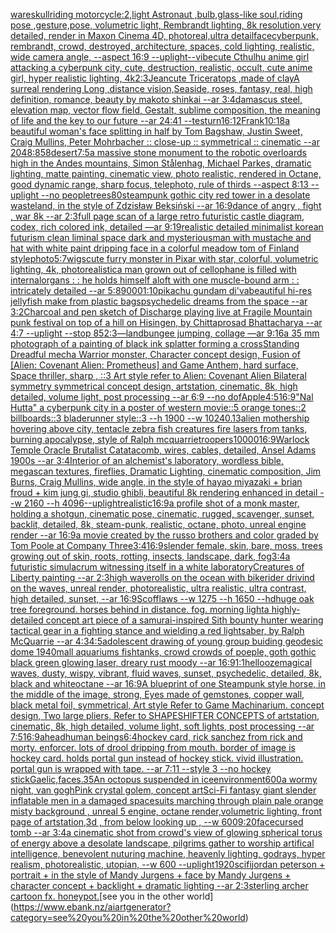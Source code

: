 [ware](https://www.ebank.nz/aiartgenerator?category=ware)[skull](https://www.ebank.nz/aiartgenerator?category=skull)[riding motorcycle:2,light Astronaut ,bulb,glass-like soul,riding pose ,gesture,pose, volumetric light, Rembrandt lighting, 8k resolution,very detailed, render in Maxon Cinema 4D, photoreal,ultra detail](https://www.ebank.nz/aiartgenerator?category=riding%20motorcycle%3A2%2Clight%20Astronaut%20%2Cbulb%2Cglass-like%20soul%2Criding%20pose%20%2Cgesture%2Cpose%2C%20volumetric%20light%2C%20Rembrandt%20lighting%2C%208k%20resolution%2Cvery%20detailed%2C%20render%20in%20Maxon%20Cinema%204D%2C%20photoreal%2Cultra%20detail)[face](https://www.ebank.nz/aiartgenerator?category=face)[cyberpunk, rembrandt, crowd, destroyed, architecture, spaces, cold lighting, realistic, wide camera angle, --aspect  16:9 --uplight](https://www.ebank.nz/aiartgenerator?category=cyberpunk%2C%20rembrandt%2C%20crowd%2C%20destroyed%2C%20architecture%2C%20spaces%2C%20cold%20lighting%2C%20realistic%2C%20wide%20camera%20angle%2C%20--aspect%20%2016%3A9%20--uplight)[--vibe](https://www.ebank.nz/aiartgenerator?category=--vibe)[cute Cthulhu anime girl attacking a cyberpunk city, cute, destruction, realistic, occult, cute anime girl, hyper realistic lighting, 4k](https://www.ebank.nz/aiartgenerator?category=cute%20Cthulhu%20anime%20girl%20attacking%20a%20cyberpunk%20city%2C%20cute%2C%20destruction%2C%20realistic%2C%20occult%2C%20cute%20anime%20girl%2C%20hyper%20realistic%20lighting%2C%204k)[2:3](https://www.ebank.nz/aiartgenerator?category=2%3A3)[Jean](https://www.ebank.nz/aiartgenerator?category=Jean)[cute Triceratops ,made of clay](https://www.ebank.nz/aiartgenerator?category=cute%20Triceratops%20%2Cmade%20of%20clay)[A surreal rendering Long ,distance vision,Seaside, roses, fantasy, real, high definition, romance, beauty by makoto shinkai  --ar 3:4](https://www.ebank.nz/aiartgenerator?category=A%20surreal%20rendering%20Long%20%2Cdistance%20vision%2CSeaside%2C%20roses%2C%20fantasy%2C%20real%2C%20high%20definition%2C%20romance%2C%20beauty%20by%20makoto%20shinkai%20%20--ar%203%3A4)[damascus steel, elevation map, vector flow field, Gestalt, sublime composition, the meaning of life and the key to our future --ar 24:41 --test](https://www.ebank.nz/aiartgenerator?category=damascus%20steel%2C%20elevation%20map%2C%20vector%20flow%20field%2C%20Gestalt%2C%20sublime%20composition%2C%20the%20meaning%20of%20life%20and%20the%20key%20to%20our%20future%20--ar%2024%3A41%20--test)[urn](https://www.ebank.nz/aiartgenerator?category=urn)[16:12](https://www.ebank.nz/aiartgenerator?category=16%3A12)[Frank](https://www.ebank.nz/aiartgenerator?category=Frank)[10:18](https://www.ebank.nz/aiartgenerator?category=10%3A18)[a beautiful woman's face splitting in half by Tom Bagshaw, Justin Sweet, Craig Mullins, Peter Mohrbacher :: close-up :: symmetrical :: cinematic --ar 2048:858](https://www.ebank.nz/aiartgenerator?category=a%20beautiful%20woman%27s%20face%20splitting%20in%20half%20by%20Tom%20Bagshaw%2C%20Justin%20Sweet%2C%20Craig%20Mullins%2C%20Peter%20Mohrbacher%20%3A%3A%20close-up%20%3A%3A%20symmetrical%20%3A%3A%20cinematic%20--ar%202048%3A858)[desert](https://www.ebank.nz/aiartgenerator?category=desert)[7:5](https://www.ebank.nz/aiartgenerator?category=7%3A5)[a massive stone monument to the robotic overloards high in the Andes mountains, Simon Stålenhag, Michael Parkes, dramatic lighting, matte painting, cinematic view, photo realistic, rendered in Octane, good dynamic range, sharp focus, telephoto, rule of thirds --aspect 8:13 --uplight --no people](https://www.ebank.nz/aiartgenerator?category=a%20massive%20stone%20monument%20to%20the%20robotic%20overloards%20high%20in%20the%20Andes%20mountains%2C%20Simon%20St%C3%A5lenhag%2C%20Michael%20Parkes%2C%20dramatic%20lighting%2C%20matte%20painting%2C%20cinematic%20view%2C%20photo%20realistic%2C%20rendered%20in%20Octane%2C%20good%20dynamic%20range%2C%20sharp%20focus%2C%20telephoto%2C%20rule%20of%20thirds%20--aspect%208%3A13%20--uplight%20--no%20people)[trees](https://www.ebank.nz/aiartgenerator?category=trees)[80](https://www.ebank.nz/aiartgenerator?category=80)[steampunk gothic city red tower in a desolate wasteland, in the style of Zdzisław Beksiński --ar 16:9](https://www.ebank.nz/aiartgenerator?category=steampunk%20gothic%20city%20red%20tower%20in%20a%20desolate%20wasteland%2C%20in%20the%20style%20of%20Zdzis%C5%82aw%20Beksi%C5%84ski%20--ar%2016%3A9)[dance of angry , fight , war 8k --ar 2:3](https://www.ebank.nz/aiartgenerator?category=dance%20of%20angry%20%2C%20fight%20%2C%20war%208k%20--ar%202%3A3)[full page scan of a large retro futuristic castle diagram, codex, rich colored ink, detailed —ar 9:19](https://www.ebank.nz/aiartgenerator?category=full%20page%20scan%20of%20a%20large%20retro%20futuristic%20castle%20diagram%2C%20codex%2C%20rich%20colored%20ink%2C%20detailed%20%E2%80%94ar%209%3A19)[realistic detailed minimalist korean futurism clean liminal space dark and mysterious](https://www.ebank.nz/aiartgenerator?category=realistic%20detailed%20minimalist%20korean%20futurism%20clean%20liminal%20space%20dark%20and%20mysterious)[man with mustache and hat with white paint dripping face in a colorful meadow tom of Finland style](https://www.ebank.nz/aiartgenerator?category=man%20with%20mustache%20and%20hat%20with%20white%20paint%20dripping%20face%20in%20a%20colorful%20meadow%20tom%20of%20Finland%20style)[photo](https://www.ebank.nz/aiartgenerator?category=photo)[5:7](https://www.ebank.nz/aiartgenerator?category=5%3A7)[wigs](https://www.ebank.nz/aiartgenerator?category=wigs)[cute furry monster in Pixar with star, colorful, volumetric lighting, 4k, photorealistic](https://www.ebank.nz/aiartgenerator?category=cute%20furry%20monster%20in%20Pixar%20with%20star%2C%20colorful%2C%20volumetric%20lighting%2C%204k%2C%20photorealistic)[a man grown out of cellophane is filled with internalorgans : : he holds himself aloft with one muscle-bound arm : : intricately detailed --ar 5:8](https://www.ebank.nz/aiartgenerator?category=a%20man%20grown%20out%20of%20cellophane%20is%20filled%20with%20internalorgans%20%3A%20%3A%20he%20holds%20himself%20aloft%20with%20one%20muscle-bound%20arm%20%3A%20%3A%20intricately%20detailed%20--ar%205%3A8)[9000](https://www.ebank.nz/aiartgenerator?category=9000)[1:10](https://www.ebank.nz/aiartgenerator?category=1%3A10)[pikachu gundam di'va](https://www.ebank.nz/aiartgenerator?category=pikachu%20gundam%20di%27va)[beautiful hi-res jellyfish make from plastic bags](https://www.ebank.nz/aiartgenerator?category=beautiful%20hi-res%20jellyfish%20make%20from%20plastic%20bags)[psychedelic dreams from the space --ar 3:2](https://www.ebank.nz/aiartgenerator?category=psychedelic%20dreams%20from%20the%20space%20--ar%203%3A2)[Charcoal and pen sketch of Discharge playing live at Fragile Mountain punk festival on top of a hill on Hisingen, by Chittaprosad Bhattacharya --ar 4:7 --uplight --stop 85](https://www.ebank.nz/aiartgenerator?category=Charcoal%20and%20pen%20sketch%20of%20Discharge%20playing%20live%20at%20Fragile%20Mountain%20punk%20festival%20on%20top%20of%20a%20hill%20on%20Hisingen%2C%20by%20Chittaprosad%20Bhattacharya%20--ar%204%3A7%20--uplight%20--stop%2085)[2:3](https://www.ebank.nz/aiartgenerator?category=2%3A3)[—land](https://www.ebank.nz/aiartgenerator?category=%E2%80%94land)[bungee jumping, collage —ar 9:16](https://www.ebank.nz/aiartgenerator?category=bungee%20jumping%2C%20collage%20%E2%80%94ar%209%3A16)[a 35 mm photograph of a painting of black ink splatter forming a cross](https://www.ebank.nz/aiartgenerator?category=a%2035%20mm%20photograph%20of%20a%20painting%20of%20black%20ink%20splatter%20forming%20a%20cross)[Standing Dreadful mecha Warrior monster, Character concept design, Fusion of [Alien: Covenant Alien: Prometheus] and Game Anthem, hard surface, Space thriller, sharp , ::3  Art style refer to Alien: Covenant Alien   Bilateral symmetry       symmetrical   concept design,  artstation, cinematic,  8k, high detailed,  volume light,  post processing    --ar 6:9   --no dof](https://www.ebank.nz/aiartgenerator?category=Standing%20Dreadful%20mecha%20Warrior%20monster%2C%20Character%20concept%20design%2C%20Fusion%20of%20%5BAlien%3A%20Covenant%20Alien%3A%20Prometheus%5D%20and%20Game%20Anthem%2C%20hard%20surface%2C%20Space%20thriller%2C%20sharp%20%2C%20%3A%3A3%20%20Art%20style%20refer%20to%20Alien%3A%20Covenant%20Alien%20%20%20Bilateral%20symmetry%20%20%20%20%20%20%20symmetrical%20%20%20concept%20design%2C%20%20artstation%2C%20cinematic%2C%20%208k%2C%20high%20detailed%2C%20%20volume%20light%2C%20%20post%20processing%20%20%20%20--ar%206%3A9%20%20%20--no%20dof)[Apple](https://www.ebank.nz/aiartgenerator?category=Apple)[4:5](https://www.ebank.nz/aiartgenerator?category=4%3A5)[16:9](https://www.ebank.nz/aiartgenerator?category=16%3A9)["Nal Hutta" a cyberpunk city in a poster of western movie::5 orange tones::2 billboards::3 bladerunner style::3   --h 1900 --w 1024](https://www.ebank.nz/aiartgenerator?category=%22Nal%20Hutta%22%20a%20cyberpunk%20city%20in%20a%20poster%20of%20western%20movie%3A%3A5%20orange%20tones%3A%3A2%20billboards%3A%3A3%20bladerunner%20style%3A%3A3%20%20%20--h%201900%20--w%201024)[0.13](https://www.ebank.nz/aiartgenerator?category=0.13)[alien mothership hovering above city, tentacle zebra fish creatures fire lasers from tanks, burning apocalypse, style of Ralph mcquarrie](https://www.ebank.nz/aiartgenerator?category=alien%20mothership%20hovering%20above%20city%2C%20tentacle%20zebra%20fish%20creatures%20fire%20lasers%20from%20tanks%2C%20burning%20apocalypse%2C%20style%20of%20Ralph%20mcquarrie)[troopers](https://www.ebank.nz/aiartgenerator?category=troopers)[10000](https://www.ebank.nz/aiartgenerator?category=10000)[16:9](https://www.ebank.nz/aiartgenerator?category=16%3A9)[Warlock Temple Oracle Brutalist Catatacomb, wires, cables, detailed, Ansel Adams 1900s --ar 3:4](https://www.ebank.nz/aiartgenerator?category=Warlock%20Temple%20Oracle%20Brutalist%20Catatacomb%2C%20wires%2C%20cables%2C%20detailed%2C%20Ansel%20Adams%201900s%20--ar%203%3A4)[Interior of an alchemist's laboratory, wordless bible, megascan textures, fireflies, Dramatic Lighting, cinematic composition, Jim Burns, Craig Mullins, wide angle, in the style of hayao miyazaki + brian froud + kim jung gi, studio ghibli, beautiful 8k rendering enhanced in detail --w 2160  --h 4096](https://www.ebank.nz/aiartgenerator?category=Interior%20of%20an%20alchemist%27s%20laboratory%2C%20wordless%20bible%2C%20megascan%20textures%2C%20fireflies%2C%20Dramatic%20Lighting%2C%20cinematic%20composition%2C%20Jim%20Burns%2C%20Craig%20Mullins%2C%20wide%20angle%2C%20in%20the%20style%20of%20hayao%20miyazaki%20%2B%20brian%20froud%20%2B%20kim%20jung%20gi%2C%20studio%20ghibli%2C%20beautiful%208k%20rendering%20enhanced%20in%20detail%20--w%202160%20%20--h%204096)[--uplight](https://www.ebank.nz/aiartgenerator?category=--uplight)[realistic](https://www.ebank.nz/aiartgenerator?category=realistic)[16:9](https://www.ebank.nz/aiartgenerator?category=16%3A9)[a profile shot of a monk master, holding a shotgun, cinematic pose, cinematic, rugged, scavenger, sunset, backlit, detailed, 8k, steam-punk, realistic, octane, photo, unreal engine render --ar 16:9](https://www.ebank.nz/aiartgenerator?category=a%20profile%20shot%20of%20a%20monk%20master%2C%20holding%20a%20shotgun%2C%20cinematic%20pose%2C%20cinematic%2C%20rugged%2C%20scavenger%2C%20sunset%2C%20backlit%2C%20detailed%2C%208k%2C%20steam-punk%2C%20realistic%2C%20octane%2C%20photo%2C%20unreal%20engine%20render%20--ar%2016%3A9)[a movie created by the russo brothers and color graded by Tom Poole at Company Three](https://www.ebank.nz/aiartgenerator?category=a%20movie%20created%20by%20the%20russo%20brothers%20and%20color%20graded%20by%20Tom%20Poole%20at%20Company%20Three)[3:4](https://www.ebank.nz/aiartgenerator?category=3%3A4)[16:9](https://www.ebank.nz/aiartgenerator?category=16%3A9)[slender female, skin, bare, moss, trees growing out of skin, roots, rotting, insects, landscape, dark, fog](https://www.ebank.nz/aiartgenerator?category=slender%20female%2C%20skin%2C%20bare%2C%20moss%2C%20trees%20growing%20out%20of%20skin%2C%20roots%2C%20rotting%2C%20insects%2C%20landscape%2C%20dark%2C%20fog)[3:4](https://www.ebank.nz/aiartgenerator?category=3%3A4)[a futuristic simulacrum witnessing itself in a white laboratory](https://www.ebank.nz/aiartgenerator?category=a%20futuristic%20simulacrum%20witnessing%20itself%20in%20a%20white%20laboratory)[Creatures of Liberty painting --ar 2:3](https://www.ebank.nz/aiartgenerator?category=Creatures%20of%20Liberty%20painting%20--ar%202%3A3)[high waverolls on the ocean with bikerider drivind on the waves, unreal render, photorealistic, ultra realistic, ultra contrast, high detailed, sunset, --ar 16:9](https://www.ebank.nz/aiartgenerator?category=high%20waverolls%20on%20the%20ocean%20with%20bikerider%20drivind%20on%20the%20waves%2C%20unreal%20render%2C%20photorealistic%2C%20ultra%20realistic%2C%20ultra%20contrast%2C%20high%20detailed%2C%20sunset%2C%20--ar%2016%3A9)[Scofflaws --w 1275 --h 1650 --hd](https://www.ebank.nz/aiartgenerator?category=Scofflaws%20--w%201275%20--h%201650%20--hd)[huge oak tree foreground. horses behind in distance. fog. morning light](https://www.ebank.nz/aiartgenerator?category=huge%20oak%20tree%20foreground.%20horses%20behind%20in%20distance.%20fog.%20morning%20light)[a highly-detailed concept art piece of a samurai-inspired Sith bounty hunter wearing tactical gear in a fighting stance and wielding a red lightsaber, by Ralph McQuarrie --ar 4:3](https://www.ebank.nz/aiartgenerator?category=a%20highly-detailed%20concept%20art%20piece%20of%20a%20samurai-inspired%20Sith%20bounty%20hunter%20wearing%20tactical%20gear%20in%20a%20fighting%20stance%20and%20wielding%20a%20red%20lightsaber%2C%20by%20Ralph%20McQuarrie%20--ar%204%3A3)[4:5](https://www.ebank.nz/aiartgenerator?category=4%3A5)[adolescent drawing of young group buiding geodesic dome 1940](https://www.ebank.nz/aiartgenerator?category=adolescent%20drawing%20of%20young%20group%20buiding%20geodesic%20dome%201940)[mall aquariums fishtanks, crowd crowds of poeple, goth gothic black green glowing laser, dreary rust moody --ar 16:9](https://www.ebank.nz/aiartgenerator?category=mall%20aquariums%20fishtanks%2C%20crowd%20crowds%20of%20poeple%2C%20goth%20gothic%20black%20green%20glowing%20laser%2C%20dreary%20rust%20moody%20--ar%2016%3A9)[1:1](https://www.ebank.nz/aiartgenerator?category=1%3A1)[hell](https://www.ebank.nz/aiartgenerator?category=hell)[ooze](https://www.ebank.nz/aiartgenerator?category=ooze)[magical waves, dusty, wispy, vibrant, fluid waves, sunset, psychedelic, detailed, 8k, black and whiteoctane --ar 16:9](https://www.ebank.nz/aiartgenerator?category=magical%20waves%2C%20dusty%2C%20wispy%2C%20vibrant%2C%20fluid%20waves%2C%20sunset%2C%20psychedelic%2C%20detailed%2C%208k%2C%20black%20and%20whiteoctane%20--ar%2016%3A9)[A blueprint of one Steampunk style horse,   in the middle of the image,   strong, Eyes made of gemstones, copper wall, black metal foil, symmetrical,  Art style Refer to Game Machinarium.  concept design, Two large pliers, Refer to SHAPESHIFTER CONCEPTS  of artstation, cinematic,  8k, high detailed,  volume light,  soft lights,  post processing    --ar 7:5](https://www.ebank.nz/aiartgenerator?category=A%20blueprint%20of%20one%20Steampunk%20style%20horse%2C%20%20%20in%20the%20middle%20of%20the%20image%2C%20%20%20strong%2C%20Eyes%20made%20of%20gemstones%2C%20copper%20wall%2C%20black%20metal%20foil%2C%20symmetrical%2C%20%20Art%20style%20Refer%20to%20Game%20Machinarium.%20%20concept%20design%2C%20Two%20large%20pliers%2C%20Refer%20to%20SHAPESHIFTER%20CONCEPTS%20%20of%20artstation%2C%20cinematic%2C%20%208k%2C%20high%20detailed%2C%20%20volume%20light%2C%20%20soft%20lights%2C%20%20post%20processing%20%20%20%20--ar%207%3A5)[16:9](https://www.ebank.nz/aiartgenerator?category=16%3A9)[ahead](https://www.ebank.nz/aiartgenerator?category=ahead)[human beings](https://www.ebank.nz/aiartgenerator?category=human%20beings)[6:4](https://www.ebank.nz/aiartgenerator?category=6%3A4)[hockey card, rick sanchez from rick and morty. enforcer. lots of drool dripping from mouth. border of image is hockey card. holds portal gun instead of hockey stick. vivid illustration. portal gun is wrapped with tape. --ar 7:11 --style 3 --no hockey stick](https://www.ebank.nz/aiartgenerator?category=hockey%20card%2C%20rick%20sanchez%20from%20rick%20and%20morty.%20enforcer.%20lots%20of%20drool%20dripping%20from%20mouth.%20border%20of%20image%20is%20hockey%20card.%20holds%20portal%20gun%20instead%20of%20hockey%20stick.%20vivid%20illustration.%20portal%20gun%20is%20wrapped%20with%20tape.%20--ar%207%3A11%20--style%203%20--no%20hockey%20stick)[Gaelic,](https://www.ebank.nz/aiartgenerator?category=Gaelic%2C)[faces](https://www.ebank.nz/aiartgenerator?category=faces)[.35](https://www.ebank.nz/aiartgenerator?category=.35)[An octopus suspended in ice](https://www.ebank.nz/aiartgenerator?category=An%20octopus%20suspended%20in%20ice)[environment](https://www.ebank.nz/aiartgenerator?category=environment)[600](https://www.ebank.nz/aiartgenerator?category=600)[a wormy night, van gogh](https://www.ebank.nz/aiartgenerator?category=a%20wormy%20night%2C%20van%20gogh)[Pink crystal golem, concept art](https://www.ebank.nz/aiartgenerator?category=Pink%20crystal%20golem%2C%20concept%20art)[Sci-Fi fantasy giant slender inflatable men in a damaged spacesuits marching through plain pale orange misty background , unreal 5 engine, octane render,volumetric lighting, front page of artstation,3d , from below looking up , --w 600](https://www.ebank.nz/aiartgenerator?category=Sci-Fi%20fantasy%20giant%20slender%20inflatable%20men%20in%20a%20damaged%20spacesuits%20marching%20through%20plain%20pale%20orange%20misty%20background%20%2C%20unreal%205%20engine%2C%20octane%20render%2Cvolumetric%20lighting%2C%20front%20page%20of%20artstation%2C3d%20%2C%20from%20below%20looking%20up%20%2C%20--w%20600)[9:20](https://www.ebank.nz/aiartgenerator?category=9%3A20)[face](https://www.ebank.nz/aiartgenerator?category=face)[cursed tomb --ar 3:4](https://www.ebank.nz/aiartgenerator?category=cursed%20tomb%20--ar%203%3A4)[a cinematic shot from crowd's view of glowing spherical torus of energy above a desolate landscape, pilgrims gather to worship artifical intelligence, benevolent nuturing machine, heavenly lighting, godrays, hyper realism, photorealistic, utopian, --w 600 --uplight](https://www.ebank.nz/aiartgenerator?category=a%20cinematic%20shot%20from%20crowd%27s%20view%20of%20glowing%20spherical%20torus%20of%20energy%20above%20a%20desolate%20landscape%2C%20pilgrims%20gather%20to%20worship%20artifical%20intelligence%2C%20benevolent%20nuturing%20machine%2C%20heavenly%20lighting%2C%20godrays%2C%20hyper%20realism%2C%20photorealistic%2C%20utopian%2C%20--w%20600%20--uplight)[1920](https://www.ebank.nz/aiartgenerator?category=1920)[scifi](https://www.ebank.nz/aiartgenerator?category=scifi)[jordan peterson + portrait + in the style of Mandy Jurgens + face by Mandy Jurgens + character concept + backlight + dramatic lighting --ar 2:3](https://www.ebank.nz/aiartgenerator?category=jordan%20peterson%20%2B%20portrait%20%2B%20in%20the%20style%20of%20Mandy%20Jurgens%20%2B%20face%20by%20Mandy%20Jurgens%20%2B%20character%20concept%20%2B%20backlight%20%2B%20dramatic%20lighting%20--ar%202%3A3)[sterling archer cartoon fx. honeypot.](https://www.ebank.nz/aiartgenerator?category=sterling%20archer%20cartoon%20fx.%20honeypot.)[see you in the other world](https://www.ebank.nz/aiartgenerator?category=see%20you%20in%20the%20other%20world)
